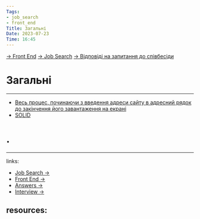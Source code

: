 ```yaml
---
Tags:
- job_search
- front_end
Title: Загальні
Date: 2023-07-23
Time: 16:45
---
```

[→ Front End](../../../../%E2%86%92%20Front%20End.md) [→ Job Search](../../../%E2%86%92%20Job%20Search.md) [→ Відповіді на запитання до співбесіди](../../%E2%86%92%20%D0%92%D1%96%D0%B4%D0%BF%D0%BE%D0%B2%D1%96%D0%B4%D1%96%20%D0%BD%D0%B0%20%D0%B7%D0%B0%D0%BF%D0%B8%D1%82%D0%B0%D0%BD%D0%BD%D1%8F%20%D0%B4%D0%BE%20%D1%81%D0%BF%D1%96%D0%B2%D0%B1%D0%B5%D1%81%D1%96%D0%B4%D0%B8.md) 

# Загальні
---

- [Весь процес, починаючи з введення адреси сайту в адресний рядок до закінчення його завантаження на екрані](%D0%92%D0%B5%D1%81%D1%8C%20%D0%BF%D1%80%D0%BE%D1%86%D0%B5%D1%81,%20%D0%BF%D0%BE%D1%87%D0%B8%D0%BD%D0%B0%D1%8E%D1%87%D0%B8%20%D0%B7%20%D0%B2%D0%B2%D0%B5%D0%B4%D0%B5%D0%BD%D0%BD%D1%8F%20%D0%B0%D0%B4%D1%80%D0%B5%D1%81%D0%B8%20%D1%81%D0%B0%D0%B9%D1%82%D1%83%20%D0%B2%20%D0%B0%D0%B4%D1%80%D0%B5%D1%81%D0%BD%D0%B8%D0%B9%20%D1%80%D1%8F%D0%B4%D0%BE%D0%BA%20%D0%B4%D0%BE%20%D0%B7%D0%B0%D0%BA%D1%96%D0%BD%D1%87%D0%B5%D0%BD%D0%BD%D1%8F%20%D0%B9%D0%BE%D0%B3%D0%BE%20%D0%B7%D0%B0%D0%B2%D0%B0%D0%BD%D1%82%D0%B0%D0%B6%D0%B5%D0%BD%D0%BD%D1%8F%20%D0%BD%D0%B0%20%D0%B5%D0%BA%D1%80%D0%B0%D0%BD%D1%96.md)
- [SOLID](SOLID.md)

# .
---
links:
- [Job Search →](../../../../../links%20%E2%86%92/Job%20Search%20%E2%86%92.md)
- [Front End →](../../../../../links%20%E2%86%92/Front%20End%20%E2%86%92.md)
- [Answers →](../../../../../links%20%E2%86%92/Answers%20%E2%86%92.md)
- [Interview →](../../../../../links%20%E2%86%92/Interview%20%E2%86%92.md)

resources:
- 